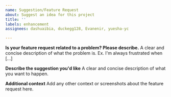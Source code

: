 ```yaml
---
name: Suggestion/Feature Request
about: Suggest an idea for this project
title: ''
labels: enhancement
assignees: dashuaibia, duckegg128, Evanenir, yuesha-yc

---
```


**Is your feature request related to a problem? Please describe.**
A clear and concise description of what the problem is. Ex. I'm always frustrated when [...]

**Describe the suggestion you'd like**
A clear and concise description of what you want to happen.

**Additional context**
Add any other context or screenshots about the feature request here.

